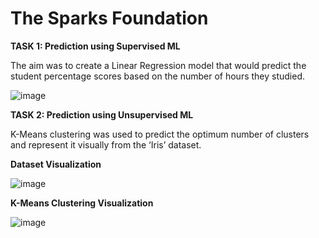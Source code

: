 # The Sparks Foundation
**TASK 1: Prediction using Supervised ML**

The aim was to create a Linear Regression model that would predict the student percentage scores based on the number of hours they studied.

![image](https://user-images.githubusercontent.com/41417732/98977099-38700e80-253e-11eb-8f4b-77d6b63b369c.png)

**TASK 2: Prediction using Unsupervised ML**

K-Means clustering was used to predict the optimum number of clusters and represent it visually from the ‘Iris’ dataset.

**Dataset Visualization**

![image](https://user-images.githubusercontent.com/41417732/98978770-753d0500-2540-11eb-9a36-4eb0837696fb.png)

**K-Means Clustering Visualization**

![image](https://user-images.githubusercontent.com/41417732/98979421-5d19b580-2541-11eb-9bcd-7a03a52d7a20.png)
